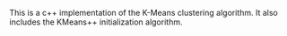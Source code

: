 This is a c++ implementation of the K-Means clustering algorithm. It also includes the KMeans++ initialization algorithm.